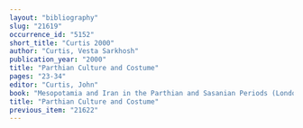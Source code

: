 ```yaml
---
layout: "bibliography"
slug: "21619"
occurrence_id: "5152"
short_title: "Curtis 2000"
author: "Curtis, Vesta Sarkhosh"
publication_year: "2000"
title: "Parthian Culture and Costume"
pages: "23-34"
editor: "Curtis, John"
book: "Mesopotamia and Iran in the Parthian and Sasanian Periods (London)"
title: "Parthian Culture and Costume"
previous_item: "21622"
---
```

